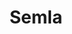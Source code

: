 ---
layout: recipe
title: Semla
description: If the idea of baking Swedish pastries is daunting, or if you simply enjoy the delightful sound of the Swedish language, check out Roy Fares [bakar sina bästa semlor](https://www.youtube.com/watch?v=9HCe9W_ZxXk). Swedes enjoy semla between Christmas and Easter, but particularly on Fettisdagen (Fat Tuesday) when a country of 10 million consumes 5 million of the pastry in a single day.
prep_time: 2.5 hours
cook_time: 8-10 minutes
temperature: 410°F
servings: 14
category: Fika

ingredients: |
  **Dough - predough**
  - 0.845 cups milk
  - 1.69 cups flour
  - 25g yeast

  **Add to the forefront**
  - 1.27 cups flour
  - 1 egg
  - 0.5 tsp salt
  - 1 tbsp milled cardamom
  - 0.88 sticks butter, room temperature
  - 0.423 cups sugar

  **Almond pulp**
  - 200g peeled almonds
  - 1 cup sugar
  - a little water

  **Filling**
  - 400g almond pulp
  - 1 tbsp cardamom
  - 5 egg yolks
  - 0.423 cups sugar
  - 3.38 tbsp cornstarch
  - 1 vanilla bean
  - 1 cup whole milk
  - 1 tbsp unsalted butter

  **Topping**
  - whipped cream
  - powdered sugar

instructions: |
  1. **Sponge**: Heat the milk to fingertip temperature. Then mix with flour and yeast and run it in a food processor at the intersection until the forage has gone to a dough. Allow to rest for about 15 minutes.
  2. **Dough**: Mix in the remaining ingredients in the sponge and run for a minute at low speed, then a little faster for about 7 minutes until the dough has become glossy, fine, and feels elastic.
  3. Divide the dough into 14 equal pieces, about 60g per piece. Round the buns with your hands and lay on a plate with baking paper. Allow to rise under cloth at room temperature to double size, about 1.5-2 hours.
  4. Bake in the middle of the oven at 410°F and bake for 8-10 minutes or until the bun has a nice golden brown color.
  5. **Almond**: Pour almonds in boiling water until you see the shell beginning to wrinkle (only a minute or two). Drain well.
  6. Peel each almond and lay in a pile. Boil a little water again and pour over the almonds and let them soak for at least 10 minutes. Drain.
  7. Add almonds and sugar to a food processor with a lid and mix until the almond begins to feel smooth and fine. If necessary, add some water if it feels too dry.
  8. **Almond Filling**: Mix cardamom, egg yolk, sugar, and cornstarch in a bowl.
  9. Divide the vanilla bean in length, scrape out the seeds and put them and the bean in a pan together with the milk. Boil agitated and then pick up the bean. (1 bean equals 1 tbsp extract)
  10. Pour the mixture into the bowl and mix well. Pour it all back into the pan and heat on medium, constantly stirring until it becomes a thick and nice cream.
  11. Pour the cream into a bowl, add the butter and mix. Cover and allow to cool in the fridge for at least 2 hours. Then mix the vanilla cream with almond paste until smooth and creamy.
  12. **Topping**: Cut with scissors to make a triangular lid. Fill the hole with vanilla and almond cream. Add whipped cream on top. Put on the lid and sprinkle with powdered sugar.

notes: |
  - These may also be enjoyed in a bowl with warm milk.
  - One pint of heavy cream is barely enough, so you'll probably want more.
  - Make sure the kitchen is warm enough for the dough to rise!
---